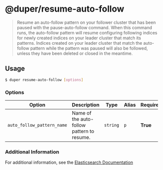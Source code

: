# @duper/resume-auto-follow

> Resume an auto-follow pattern on your follower cluster that has been paused with the pause-auto-follow command. When this command runs, the auto-follow pattern will resume configuring following indices for newly created indices on your leader cluster that match its patterns. Indices created on your leader cluster that match the auto-follow pattern while the pattern was paused will also be followed, unless they have been deleted or closed in the meantime.

## Usage

```sh
$ duper resume-auto-follow [options]
```

### Options

| Option | Description | Type | Alias | Required |
| -------- | ----------- | ------- | ------ | ------- |
| `auto_follow_pattern_name` | Name of the auto-follow pattern to resume. | `string` | `p` | **True** |

### Additional Information

For additional information, see the [Elasticsearch Documentation](https://www.elastic.co/guide/en/elasticsearch/reference/current/ccr-resume-auto-follow-pattern.html)
